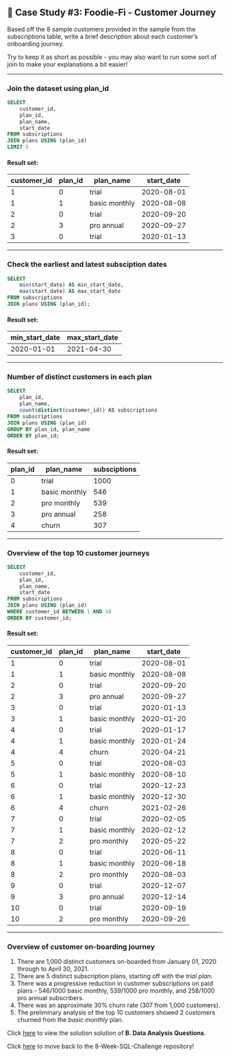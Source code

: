 ## :avocado: Case Study #3: Foodie-Fi - Customer Journey

Based off the 8 sample customers provided in the sample from the subscriptions table, write a brief description about each customer’s onboarding journey.

Try to keep it as short as possible - you may also want to run some sort of join to make your explanations a bit easier!

***

###  Join the dataset using plan_id

```sql
SELECT 
    customer_id,
    plan_id,
    plan_name,
    start_date
FROM subscriptions
JOIN plans USING (plan_id)
LIMIT 5
``` 
	
#### Result set:
| customer_id | plan_id | plan_name     | start_date |
|-------------|---------|---------------|------------|
| 1           | 0       | trial         | 2020-08-01 |
| 1           | 1       | basic monthly | 2020-08-08 |
| 2           | 0       | trial         | 2020-09-20 |
| 2           | 3       | pro annual    | 2020-09-27 |
| 3           | 0       | trial         | 2020-01-13 |

***

### Check the earliest and latest subsciption dates

```sql
SELECT 
    min(start_date) AS min_start_date,
    max(start_date) AS max_start_date
FROM subscriptions
JOIN plans USING (plan_id);
```

#### Result set:
| min_start_date | max_start_date |
|----------------|----------------|
| 2020-01-01     | 2021-04-30     |

***

###  Number of distinct customers in each plan

```sql
SELECT 
    plan_id,
    plan_name,
    count(distinct(customer_id)) AS subscriptions
FROM subscriptions
JOIN plans USING (plan_id)
GROUP BY plan_id, plan_name
ORDER BY plan_id;
``` 

#### Result set:
| plan_id | plan_name     | subsciptions |
|---------|---------------|--------------|
| 0       | trial         | 1000         |
| 1       | basic monthly | 546          |
| 2       | pro monthly   | 539          |
| 3       | pro annual    | 258          |
| 4       | churn         | 307          |

***

### Overview of the top 10 customer journeys 

```sql
SELECT 
    customer_id,
    plan_id,
    plan_name,
    start_date
FROM subscriptions
JOIN plans USING (plan_id)
WHERE customer_id BETWEEN 1 AND 10
ORDER BY customer_id;
```

#### Result set:
| customer_id | plan_id | plan_name     | start_date |
|-------------|---------|---------------|------------|
| 1           | 0       | trial         | 2020-08-01 |
| 1           | 1       | basic monthly | 2020-08-08 |
| 2           | 0       | trial         | 2020-09-20 |
| 2           | 3       | pro annual    | 2020-09-27 |
| 3           | 0       | trial         | 2020-01-13 |
| 3           | 1       | basic monthly | 2020-01-20 |
| 4           | 0       | trial         | 2020-01-17 |
| 4           | 1       | basic monthly | 2020-01-24 |
| 4           | 4       | churn         | 2020-04-21 |
| 5           | 0       | trial         | 2020-08-03 |
| 5           | 1       | basic monthly | 2020-08-10 |
| 6           | 0       | trial         | 2020-12-23 |
| 6           | 1       | basic monthly | 2020-12-30 |
| 6           | 4       | churn         | 2021-02-26 |
| 7           | 0       | trial         | 2020-02-05 |
| 7           | 1       | basic monthly | 2020-02-12 |
| 7           | 2       | pro monthly   | 2020-05-22 |
| 8           | 0       | trial         | 2020-06-11 |
| 8           | 1       | basic monthly | 2020-06-18 |
| 8           | 2       | pro monthly   | 2020-08-03 |
| 9           | 0       | trial         | 2020-12-07 |
| 9           | 3       | pro annual    | 2020-12-14 |
| 10          | 0       | trial         | 2020-09-19 |
| 10          | 2       | pro monthly   | 2020-09-26 |

***

### Overview of customer on-boarding journey

1. There are 1,000 distinct customers on-boarded from January 01, 2020 through to April 30, 2021.
2. There are 5 distinct subscription plans, starting off with the *trial plan*.
3. There was a progressive reduction in customer subscriptions on paid plans - 546/1000 basic monthly, 539/1000 pro monthly, and 258/1000 pro annual subscribers.
4. There was an approximate 30% churn rate (307 from 1,000 customers).
5. The preliminary analysis of the top 10 customers showed 2 customers churned from the *basic monthly* plan.

Click [here](https://github.com/Akama-EO/sql-portfolio-projects/blob/main/Case%20Study%20%233%20-%20Foodie-Fi/B.%20Data%20Analysis%20Questions.md) to view the solution solution of **B. Data Analysis Questions**.

Click [here](https://github.com/Akama-EO/sql-portfolio-projects) to move back to the 8-Week-SQL-Challenge repository!



